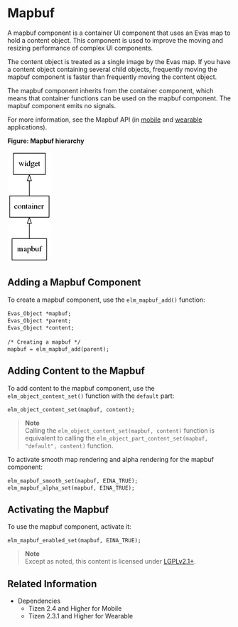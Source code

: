 # Mapbuf

A mapbuf component is a container UI component that uses an Evas map to hold a content object. This component is used to improve the moving and resizing performance of complex UI components.

The content object is treated as a single image by the Evas map. If you have a content object containing several child objects, frequently moving the mapbuf component is faster than frequently moving the content object.

The mapbuf component inherits from the container component, which means that container functions can be used on the mapbuf component. The mapbuf component emits no signals.

For more information, see the Mapbuf API (in [mobile](../../../../../org.tizen.native.mobile.apireference/group__Elm__Mapbuf.html) and [wearable](../../../../../org.tizen.native.wearable.apireference/group__Elm__Mapbuf.html) applications).

**Figure: Mapbuf hierarchy**

![Mapbuf hierarchy](./media/mapbuf_tree.png)

## Adding a Mapbuf Component

To create a mapbuf component, use the `elm_mapbuf_add()` function:

```
Evas_Object *mapbuf;
Evas_Object *parent;
Evas_Object *content;

/* Creating a mapbuf */
mapbuf = elm_mapbuf_add(parent);
```

## Adding Content to the Mapbuf

To add content to the mapbuf component, use the `elm_object_content_set()` function with the `default` part:

```
elm_object_content_set(mapbuf, content);
```

> **Note**  
> Calling the `elm_object_content_set(mapbuf, content)` function is equivalent to calling the `elm_object_part_content_set(mapbuf, "default", content)` function.

To activate smooth map rendering and alpha rendering for the mapbuf component:

```
elm_mapbuf_smooth_set(mapbuf, EINA_TRUE);
elm_mapbuf_alpha_set(mapbuf, EINA_TRUE);
```

## Activating the Mapbuf

To use the mapbuf component, activate it:

```
elm_mapbuf_enabled_set(mapbuf, EINA_TRUE);
```

> **Note**  
> Except as noted, this content is licensed under [LGPLv2.1+](http://opensource.org/licenses/LGPL-2.1).

## Related Information
- Dependencies
  - Tizen 2.4 and Higher for Mobile
  - Tizen 2.3.1 and Higher for Wearable
